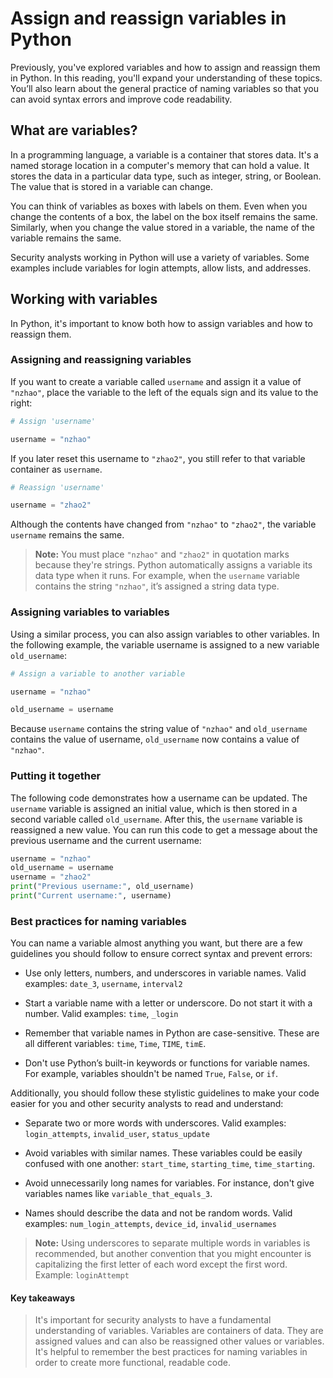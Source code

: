 # Assign and reassign variables in Python
Previously, you've explored variables and how to assign and reassign them in Python. In this reading, you'll expand your understanding of these topics. You’ll also learn about the general practice of naming variables so that you can avoid syntax errors and improve code readability. 

## What are variables?
In a programming language, a variable is a container that stores data. It's a named storage location in a computer's memory that can hold a value. It stores the data in a particular data type, such as integer, string, or Boolean. The value that is stored in a variable can change. 

You can think of variables as boxes with labels on them. Even when you change the contents of a box, the label on the box itself remains the same. Similarly, when you change the value stored in a variable, the name of the variable remains the same. 

Security analysts working in Python will use a variety of variables. Some examples include variables for login attempts, allow lists, and addresses.

## Working with variables
In Python, it's important to know both how to assign variables and how to reassign them.

### Assigning and reassigning variables
If you want to create a variable called `username` and assign it a value of `"nzhao"`, place the variable to the left of the equals sign and its value to the right:

```py
# Assign 'username' 

username = "nzhao"
```

If you later reset this username to `"zhao2"`, you still refer to that variable container as `username`. 

```py
# Reassign 'username' 

username = "zhao2"
```

Although the contents have changed from `"nzhao"` to `"zhao2"`, the variable `username` remains the same. 

> **Note:** You must place `"nzhao"` and `"zhao2"` in quotation marks because they're strings. Python automatically assigns a variable its data type when it runs. For example, when the `username` variable contains the string `"nzhao"`, it’s assigned a string data type.

### Assigning variables to variables
Using a similar process, you can also assign variables to other variables. In the following example, the variable username is assigned to a new variable `old_username`: 

```py
# Assign a variable to another variable

username = "nzhao"

old_username = username
```

Because `username` contains the string value of `"nzhao"` and `old_username` contains the value of username, `old_username` now contains a value of `"nzhao"`.

### Putting it together
The following code demonstrates how a username can be updated. The `username` variable is assigned an initial value, which is then stored in a second variable called `old_username`. After this, the `username` variable is reassigned a new value. You can run this code to get a message about the previous username and the current username:

```py
username = "nzhao"
old_username = username
username = "zhao2"
print("Previous username:", old_username)
print("Current username:", username)
```

### Best practices for naming variables 
You can name a variable almost anything you want, but there are a few guidelines you should follow to ensure correct syntax and prevent errors:

- Use only letters, numbers, and underscores in variable names. Valid examples: `date_3`, `username`, `interval2`

- Start a variable name with a letter or underscore. Do not start it with a number. Valid examples: `time`,  `_login`

- Remember that variable names in Python are case-sensitive. These are all different variables: `time`, `Time`, `TIME`, `timE`.

- Don't use Python’s built-in keywords or functions for variable names. For example, variables shouldn't be named `True`, `False`, or `if`.  

Additionally, you should follow these stylistic guidelines to make your code easier for you and other security analysts to read and understand:

- Separate two or more words with underscores. Valid examples: `login_attempts`, `invalid_user`, `status_update`

- Avoid variables with similar names. These variables could be easily confused with one another: `start_time`, `starting_time`, `time_starting`.

- Avoid unnecessarily long names for variables. For instance, don't give variables names like `variable_that_equals_3`.

- Names should describe the data and not be random words. Valid examples: `num_login_attempts`, `device_id`, `invalid_usernames`

> **Note:** Using underscores to separate multiple words in variables is recommended, but another convention that you might encounter is capitalizing the first letter of each word except the first word. Example: `loginAttempt`

#### Key takeaways
> It's important for security analysts to have a fundamental understanding of variables. Variables are containers of data. They are assigned values and can also be reassigned other values or variables. It's helpful to remember the best practices for naming variables in order to create more functional, readable code.